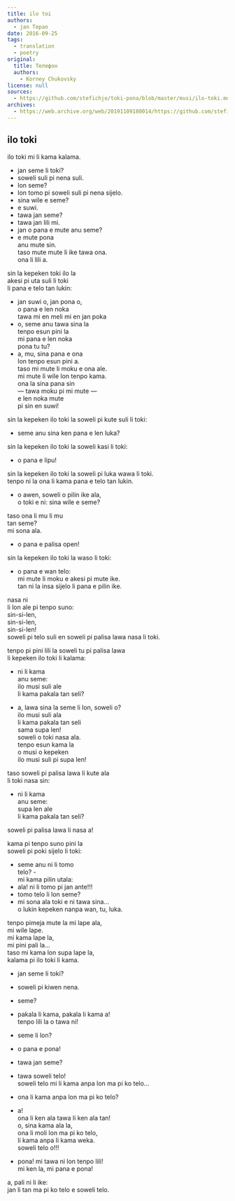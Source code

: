 ```yaml
---
title: ilo toi
authors:
  - jan Tepan
date: 2016-09-25
tags:
  - translation
  - poetry
original:
  title: Телефон
  authors:
    - Korney Chukovsky
license: null
sources:
  - https://github.com/stefichjo/toki-pona/blob/master/musi/ilo-toki.md
archives:
  - https://web.archive.org/web/20191109180014/https://github.com/stefichjo/toki-pona/blob/master/musi/ilo-toki.md
---
```


## ilo toki
<!-- *("Телефон", Корней Чуковский)* -->

ilo toki mi li kama kalama.
- jan seme li toki?
- soweli suli pi nena suli.
- lon seme?
- lon tomo pi soweli suli pi nena sijelo.
- sina wile e seme?
- e suwi.
- tawa jan seme?
- tawa jan lili mi.
- jan o pana e mute anu seme?
- e mute pona  \
anu mute sin.  \
taso mute mute li ike tawa ona.  \
ona li lili a.

sin la kepeken toki ilo la  \
akesi pi uta suli li toki  \
li pana e telo tan lukin:
- jan suwi o, jan pona o,  \
o pana e len noka  \
tawa mi en meli mi en jan poka
- o, seme anu tawa sina la  \
tenpo esun pini la  \
mi pana e len noka  \
pona tu tu?
- a, mu, sina pana e ona  \
lon tenpo esun pini a.  \
taso mi mute li moku e ona ale.  \
mi mute li wile lon tenpo kama.  \
ona la sina pana sin  \
— tawa moku pi mi mute —  \
e len noka mute  \
pi sin en suwi!

sin la kepeken ilo toki la soweli pi kute suli li toki:
- seme anu sina ken pana e len luka?

sin la kepeken ilo toki la soweli kasi li toki:
- o pana e lipu!

sin la kepeken ilo toki la soweli pi luka wawa li toki.  \
tenpo ni la ona li kama pana e telo tan lukin.
- o awen, soweli o pilin ike ala,  \
o toki e ni: sina wile e seme?

taso ona li mu li mu  \
tan seme?  \
mi sona ala.
- o pana e palisa open!

sin la kepeken ilo toki la waso li toki:
- o pana e wan telo:  \
mi mute li moku e akesi pi mute ike.  \
tan ni la insa sijelo li pana e pilin ike.

nasa ni  \
li lon ale pi tenpo suno:  \
sin-si-len,  \
sin-si-len,  \
sin-si-len!  \
soweli pi telo suli en soweli pi palisa lawa nasa li toki.

tenpo pi pini lili la soweli tu pi palisa lawa  \
li kepeken ilo toki li kalama:
- ni li kama  \
anu seme:  \
ilo musi suli ale  \
li kama pakala tan seli?

- a, lawa sina la seme li lon, soweli o?  \
ilo musi suli ala  \
li kama pakala tan seli  \
sama supa len!  \
soweli o toki nasa ala.  \
tenpo esun kama la  \
o musi o kepeken  \
ilo musi suli pi supa len!

taso soweli pi palisa lawa li kute ala  \
li toki nasa sin:
- ni li kama  \
anu seme:  \
supa len ale  \
li kama pakala tan seli?

soweli pi palisa lawa li nasa a!

kama pi tenpo suno pini la  \
soweli pi poki sijelo li toki:
- seme anu ni li tomo  \
telo? -  \
mi kama pilin utala:
- ala! ni li tomo pi jan ante!!!
- tomo telo li lon seme?
- mi sona ala toki e ni tawa sina...  \
o lukin kepeken nanpa wan, tu, luka.

tenpo pimeja mute la mi lape ala,  \
mi wile lape.  \
mi kama lape la,  \
mi pini pali la...  \
taso mi kama lon supa lape la,  \
kalama pi ilo toki li kama.
- jan seme li toki?
- soweli pi kiwen nena.
- seme?
- pakala li kama, pakala li kama a!  \
tenpo lili la o tawa ni!
- seme li lon?
- o pana e pona!
- tawa jan seme?
- tawa soweli telo!  \
soweli telo mi li kama anpa lon ma pi ko telo...
- ona li kama anpa lon ma pi ko telo?
- a!  \
ona li ken ala tawa li ken ala tan!  \
o, sina kama ala la,  \
ona li moli lon ma pi ko telo,  \
li kama anpa li kama weka.  \
soweli telo o!!!

- pona! mi tawa ni lon tenpo lili!  \
mi ken la, mi pana e pona!

a, pali ni li ike:  \
jan li tan ma pi ko telo e soweli telo.
